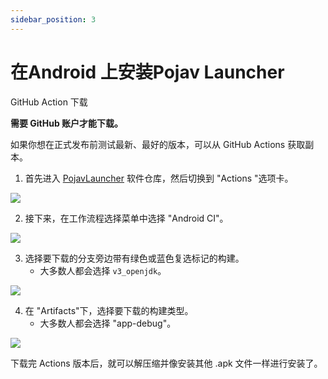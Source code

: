 ```yaml
---
sidebar_position: 3
---
```


# 在Android 上安装Pojav Launcher

GitHub Action 下载

**需要 GitHub 账户才能下载。**

如果你想在正式发布前测试最新、最好的版本，可以从 GitHub Actions 获取副本。

1. 首先进入 [PojavLauncher](https://github.com/PojavLauncherTeam/PojavLauncher) 软件仓库，然后切换到 "Actions "选项卡。

![](https://pojavlauncherteam.github.io/assets/img/Android-Actions-1.96a0b3c7.png)

2. 接下来，在工作流程选择菜单中选择 "Android CI"。

![](https://pojavlauncherteam.github.io/assets/img/Android-Actions-2.99495cb5.png)

3. 选择要下载的分支旁边带有绿色或蓝色复选标记的构建。
    - 大多数人都会选择 `v3_openjdk`。

![](https://pojavlauncherteam.github.io/assets/img/Android-Actions-3.d484abce.png)

4. 在 "Artifacts"下，选择要下载的构建类型。
    - 大多数人都会选择 "app-debug"。

![](https://pojavlauncherteam.github.io/assets/img/Android-Actions-4.07b1b65e.png)

下载完 Actions 版本后，就可以解压缩并像安装其他 .apk 文件一样进行安装了。
